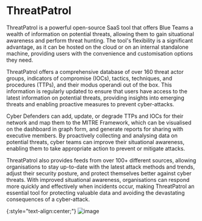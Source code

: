 # ThreatPatrol
ThreatPatrol is a powerful open-source SaaS tool that offers Blue Teams a wealth of information on potential threats, allowing them to gain situational awareness and perform threat hunting. The tool's flexibility is a significant advantage, as it can be hosted on the cloud or on an internal standalone machine, providing users with the convenience and customisation options they need.

ThreatPatrol offers a comprehensive database of over 160 threat actor groups, indicators of compromise (IOCs), tactics, techniques, and procedures (TTPs), and their modus operandi out of the box. This information is regularly updated to ensure that users have access to the latest information on potential threats, providing insights into emerging threats and enabling proactive measures to prevent cyber-attacks.

Cyber Defenders can add, update, or degrade TTPs and IOCs for their network and map them to the MITRE Framework, which can be visualised on the dashboard in graph form, and generate reports for sharing with executive members. By proactively collecting and analysing data on potential threats, cyber teams can improve their situational awareness, enabling them to take appropriate action to prevent or mitigate attacks.

ThreatPatrol also provides feeds from over 100+ different sources, allowing organisations to stay up-to-date with the latest attack methods and trends, adjust their security posture, and protect themselves better against cyber threats. With improved situational awareness, organisations can respond more quickly and effectively when incidents occur, making ThreatPatrol an essential tool for protecting valuable data and avoiding the devastating consequences of a cyber-attack.

{:style="text-align:center;"}
![image](https://github.com/user-attachments/assets/6f8ae173-25fd-4043-ae16-905ec4b91e33)
